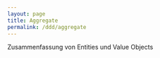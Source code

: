 ```yaml
---
layout: page
title: Aggregate
permalink: /ddd/aggregate
---
```


Zusammenfassung von Entities und Value Objects